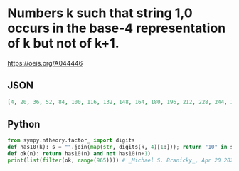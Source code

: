# Numbers k such that string 1,0 occurs in the base\-4 representation of k but not of k\+1\.
https://oeis.org/A044446
## JSON
```JSON
[4, 20, 36, 52, 84, 100, 116, 132, 148, 164, 180, 196, 212, 228, 244, 340, 356, 372, 388, 404, 420, 436, 452, 468, 484, 500, 516, 532, 548, 564, 596, 612, 628, 644, 660, 676, 692, 708, 724, 740, 756, 772, 788, 804, 820, 852, 868, 884, 900, 916, 932, 948, 964]
```
## Python
```Python
from sympy.ntheory.factor_ import digits
def has10(k): s = "".join(map(str, digits(k, 4)[1:])); return "10" in s
def ok(n): return has10(n) and not has10(n+1)
print(list(filter(ok, range(965)))) # _Michael S. Branicky_, Apr 20 2021
```
